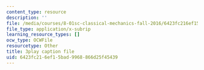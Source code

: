 ```yaml
---
content_type: resource
description: ''
file: /media/courses/8-01sc-classical-mechanics-fall-2016/6423fc216ef15bad9968866d25f45439_tniGFmPQc0E.vtt
file_type: application/x-subrip
learning_resource_types: []
ocw_type: OCWFile
resourcetype: Other
title: 3play caption file
uid: 6423fc21-6ef1-5bad-9968-866d25f45439
---
```


